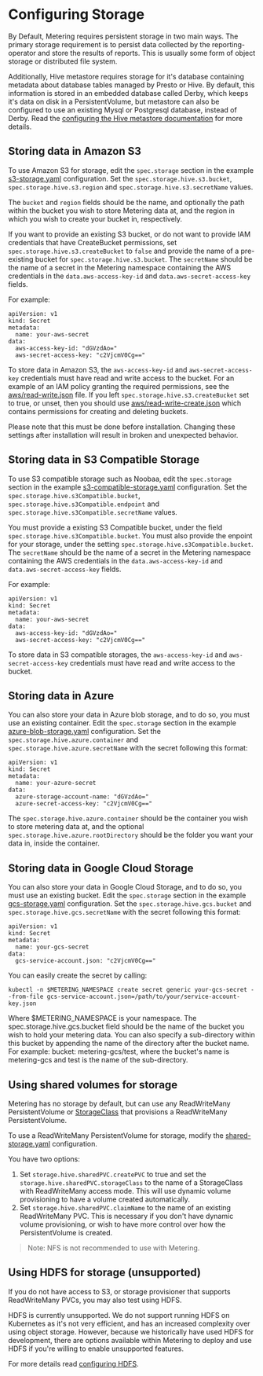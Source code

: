 # Configuring Storage

By Default, Metering requires persistent storage in two main ways.
The primary storage requirement is to persist data collected by the reporting-operator and store the results of reports. This is usually some form of object storage or distributed file system.

Additionally, Hive metastore requires storage for it's database containing metadata about database tables managed by Presto or Hive. By default, this information is stored in an embedded database called Derby, which keeps it's data on disk in a PersistentVolume, but metastore can also be configured to use an existing Mysql or Postgresql database, instead of Derby. Read the [configuring the Hive metastore documentation][configuring-hive-metastore] for more details.

## Storing data in Amazon S3

To use Amazon S3 for storage, edit the `spec.storage` section in the example [s3-storage.yaml][s3-storage-config] configuration.
Set the `spec.storage.hive.s3.bucket`, `spec.storage.hive.s3.region` and `spec.storage.hive.s3.secretName` values.

The `bucket` and `region` fields should be the name, and optionally the path within the bucket you wish to store Metering data at, and the region in which you wish to create your bucket in, respectively.

If you want to provide an existing S3 bucket, or do not want to provide IAM credentials that have CreateBucket permissions, set `spec.storage.hive.s3.createBucket` to `false` and provide the name of a pre-existing bucket for `spec.storage.hive.s3.bucket`.
The `secretName` should be the name of a secret in the Metering namespace containing the AWS credentials in the `data.aws-access-key-id` and `data.aws-secret-access-key` fields.

For example:
```
apiVersion: v1
kind: Secret
metadata:
  name: your-aws-secret
data:
  aws-access-key-id: "dGVzdAo="
  aws-secret-access-key: "c2VjcmV0Cg=="
```

To store data in Amazon S3, the `aws-access-key-id` and `aws-secret-access-key` credentials must have read and write access to the bucket.
For an example of an IAM policy granting the required permissions, see the [aws/read-write.json](aws/read-write.json) file.
If you left `spec.storage.hive.s3.createBucket` set to true, or unset, then you should use [aws/read-write-create.json](aws/read-write-create.json) which contains permissions for creating and deleting buckets.

Please note that this must be done before installation.
Changing these settings after installation will result in broken and unexpected behavior.

## Storing data in S3 Compatible Storage

To use S3 compatible storage such as Noobaa, edit the `spec.storage` section in the example [s3-compatible-storage.yaml][s3-compatible-storage-config] configuration.
Set the `spec.storage.hive.s3Compatible.bucket`, `spec.storage.hive.s3Compatible.endpoint` and `spec.storage.hive.s3Compatible.secretName` values.


You must provide a existing S3 Compatible bucket, under the field
`spec.storage.hive.s3Compatible.bucket`. You must also provide the enpoint for your storage, under the setting `spec.storage.hive.s3Compatible.bucket`. The `secretName` should be the name of a secret in the Metering namespace containing the AWS credentials in the `data.aws-access-key-id` and `data.aws-secret-access-key` fields.

For example:
```
apiVersion: v1
kind: Secret
metadata:
  name: your-aws-secret
data:
  aws-access-key-id: "dGVzdAo="
  aws-secret-access-key: "c2VjcmV0Cg=="
```

To store data in S3 compatible storages, the `aws-access-key-id` and `aws-secret-access-key` credentials must have read and write access to the bucket.


## Storing data in Azure

You can also store your data in Azure blob storage, and to do so, you must use an existing container.
Edit the `spec.storage` section in the example [azure-blob-storage.yaml][azure-blob-storage-config] configuration.
Set the `spec.storage.hive.azure.container` and `spec.storage.hive.azure.secretName` with the secret following this format:
```
apiVersion: v1
kind: Secret
metadata:
  name: your-azure-secret
data:
  azure-storage-account-name: "dGVzdAo="
  azure-secret-access-key: "c2VjcmV0Cg=="
```
The `spec.storage.hive.azure.container` should be the container you wish to store metering data at, and the optional `spec.storage.hive.azure.rootDirectory` should be the folder you want your data in, inside the container.

## Storing data in Google Cloud Storage

You can also store your data in Google Cloud Storage, and to do so, you must use an existing bucket.
Edit the `spec.storage` section in the example [gcs-storage.yaml][gcs-config] configuration.
Set the `spec.storage.hive.gcs.bucket` and `spec.storage.hive.gcs.secretName` with the secret following this format:
```
apiVersion: v1
kind: Secret
metadata:
  name: your-gcs-secret
data:
  gcs-service-account.json: "c2VjcmV0Cg=="
```
You can easily create the secret by calling:
```
kubectl -n $METERING_NAMESPACE create secret generic your-gcs-secret --from-file gcs-service-account.json=/path/to/your/service-account-key.json
```
Where $METERING_NAMESPACE is your namespace.
The spec.storage.hive.gcs.bucket field should be the name of the bucket you wish to hold your metering data. You can also specify a sub-directory within this bucket by appending the name of the directory after the bucket name. For example: bucket: metering-gcs/test, where the bucket's name is metering-gcs and test is the name of the sub-directory.

## Using shared volumes for storage

Metering has no storage by default, but can use any ReadWriteMany PersistentVolume or [StorageClass][storage-classes] that provisions a ReadWriteMany PersistentVolume.

To use a ReadWriteMany PersistentVolume for storage, modify the [shared-storage.yaml][shared-storage-config] configuration.

You have two options:

1) Set `storage.hive.sharedPVC.createPVC` to true and set the `storage.hive.sharedPVC.storageClass` to the name of a StorageClass with ReadWriteMany access mode. This will use dynamic volume provisioning to have a volume created automatically.
2) Set `storage.hive.sharedPVC.claimName` to the name of an existing ReadWriteMany PVC. This is necessary if you don't have dynamic volume provisioning, or wish to have more control over how the PersistentVolume is created.

> Note: NFS is not recommended to use with Metering.

## Using HDFS for storage (unsupported)

If you do not have access to S3, or storage provisioner that supports ReadWriteMany PVCs, you may also test using HDFS.

HDFS is currently unsupported.
We do not support running HDFS on Kubernetes as it's not very efficient, and has an increased complexity over using object storage.
However, because we historically have used HDFS for development, there are options available within Metering to deploy and use HDFS if you're willing to enable unsupported features.

For more details read [configuring HDFS][configuring-hdfs].

[storage-classes]: https://kubernetes.io/docs/concepts/storage/storage-classes/
[s3-storage-config]: ../manifests/metering-config/s3-storage.yaml
[s3-compatible-storage-config]: ../manifests/metering-config/s3-compatible-storage.yaml
[azure-blob-storage-config]: ../manifests/metering-config/azure-blob-storage.yaml
[gcs-config]: ../manifests/metering-config/gcs-storage.yaml
[shared-storage-config]: ../manifests/metering-config/shared-storage.yaml
[hdfs-storage-config]: ../manifests/metering-config/hdfs-storage.yaml
[configuring-hive-metastore]: configuring-hive-metastore.md
[configuring-hdfs]: configuring-hdfs.md
